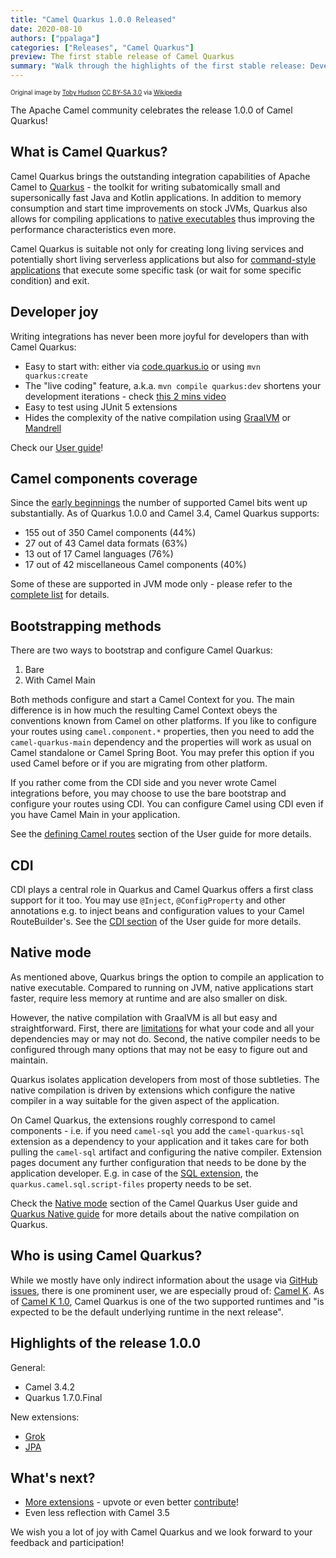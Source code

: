 ```yaml
---
title: "Camel Quarkus 1.0.0 Released"
date: 2020-08-10
authors: ["ppalaga"]
categories: ["Releases", "Camel Quarkus"]
preview: The first stable release of Camel Quarkus
summary: "Walk through the highlights of the first stable release: Developer joy, Camel component coverage, Bootstrap, CDI, native mode and more!"
---
```


<sub><sup>Original image by <a href="https://commons.wikimedia.org/wiki/User:99of9">Toby Hudson</a> <a href="https://creativecommons.org/licenses/by-sa/3.0">CC BY-SA 3.0</a> via <a href="https://en.wikipedia.org/wiki/Camel_racing#/media/File:CamelRacingCamelCup2009Heat.JPG">Wikipedia</a></sup></sub>

The Apache Camel community celebrates the release 1.0.0 of Camel Quarkus!

## What is Camel Quarkus?

Camel Quarkus brings the outstanding integration capabilities of Apache Camel to [Quarkus](https://quarkus.io/) - the
toolkit for writing subatomically small and supersonically fast Java and Kotlin applications. In addition to
memory consumption and start time improvements on stock JVMs, Quarkus also allows for compiling applications to
[native executables](/camel-quarkus/latest/user-guide/first-steps.html#_package_and_run_the_application)
thus improving the performance characteristics even more.

Camel Quarkus is suitable not only for creating long living services and potentially short living serverless
applications but also for
[command-style applications](/blog/2020/07/command-line-utility-with-camel-quarkus/)
that execute some specific task (or wait for some specific condition) and exit.

## Developer joy

Writing integrations has never been more joyful for developers than with Camel Quarkus:

* Easy to start with: either via [code.quarkus.io](https://code.quarkus.io/) or using `mvn quarkus:create`
* The "live coding" feature, a.k.a. `mvn compile quarkus:dev` shortens your development iterations - check
  [this 2 mins video](https://www.youtube.com/watch?v=4lXSf8DBQkQ)
* Easy to test using JUnit 5 extensions
* Hides the complexity of the native compilation using [GraalVM](https://www.graalvm.org/) or
  [Mandrell](https://github.com/graalvm/mandrel)

Check our [User guide](/camel-quarkus/latest/user-guide/first-steps.html)!

## Camel components coverage

Since the [early beginnings](https://github.com/quarkusio/quarkus/tree/0.11.0/extensions/camel) the number of supported
Camel bits went up substantially. As of Quarkus 1.0.0 and
Camel 3.4, Camel Quarkus supports:

* 155 out of 350 Camel components (44%)
* 27 out of 43 Camel data formats (63%)
* 13 out of 17 Camel languages (76%)
* 17 out of 42 miscellaneous Camel components (40%)

Some of these are supported in JVM mode only - please refer to the
[complete list](/camel-quarkus/latest/reference/index.html) for details.

## Bootstrapping methods

There are two ways to bootstrap and configure Camel Quarkus:

1. Bare
2. With Camel Main

Both methods configure and start a Camel Context for you. The main difference is in how much the resulting Camel Context
obeys the conventions known from Camel on other platforms. If you like to configure your routes using
`camel.component.*` properties, then you need to add the `camel-quarkus-main` dependency and the properties
will work as usual on Camel standalone or Camel Spring Boot. You may prefer this option if you used Camel before or if
you are migrating from other platform.

If you rather come from the CDI side and you never wrote Camel integrations before, you may choose to use the bare
bootstrap and configure your routes using CDI. You can configure Camel using CDI even if you have Camel Main in your
application.

See the [defining Camel routes](/camel-quarkus/latest/user-guide/defining-camel-routes.html) section of the User guide
for more details.

## CDI

CDI plays a central role in Quarkus and Camel Quarkus offers a first class support for it too. You may use `@Inject`,
`@ConfigProperty` and other annotations e.g. to inject beans and configuration values to your Camel RouteBuilder's.
See the [CDI section](/camel-quarkus/latest/user-guide/cdi.html) of the User guide for more
details.

## Native mode

As mentioned above, Quarkus brings the option to compile an application to native executable. Compared to running on
JVM, native applications start faster, require less memory at runtime and are also smaller on disk.

However, the native compilation with GraalVM is all but easy and straightforward. First, there are
[limitations](https://github.com/oracle/graal/blob/master/substratevm/LIMITATIONS.md) for what your code and all your
dependencies may or may not do. Second, the native compiler needs to be configured through many options that may not be
easy to figure out and maintain.

Quarkus isolates application developers from most of those subtleties. The native compilation is driven by
extensions which configure the native compiler in a way suitable for the given aspect of the application.

On Camel Quarkus, the extensions roughly correspond to camel components - i.e. if you
need `camel-sql` you add the `camel-quarkus-sql` extension as a dependency to your application and it takes
care for both pulling the `camel-sql` artifact and configuring the native compiler. Extension pages document any
further configuration that needs to be done by the application developer. E.g. in case of the
[SQL extension](/camel-quarkus/latest/reference/extensions/sql.html#_additional_camel_quarkus_configuration),
the `quarkus.camel.sql.script-files` property needs to be set.

Check the [Native mode](/camel-quarkus/latest/user-guide/native-mode.html) section of the Camel
Quarkus User guide and [Quarkus Native guide](https://quarkus.io/guides/writing-native-applications-tips) for more
details about the native compilation on Quarkus.

## Who is using Camel Quarkus?

While we mostly have only indirect information about the usage via
[GitHub issues](https://github.com/apache/camel-quarkus/issues), there is one prominent user, we are especially proud
of: [Camel K](/camel-k/latest/index.html). As of
[Camel K 1.0](/blog/2020/06/camel-k-release-1.0.0/#fast-startup-and-low-memory), Camel Quarkus is
one of the two supported runtimes and "is expected to be the default underlying runtime in the next release".

## Highlights of the release 1.0.0

General:

* Camel 3.4.2
* Quarkus 1.7.0.Final

New extensions:

* [Grok](/camel-quarkus/latest/reference/extensions/grok.html)
* [JPA](/camel-quarkus/latest/reference/extensions/jpa.html)

## What's next?

* [More extensions](https://github.com/apache/camel-quarkus/issues?q=is%3Aissue+is%3Aopen+label%3Aextension) - upvote
  or even better [contribute](/camel-quarkus/latest/contributor-guide/index.html)!
* Even less reflection with Camel 3.5

We wish you a lot of joy with Camel Quarkus and we look forward to your feedback and participation!
